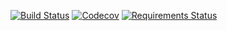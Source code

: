 [![Build Status](https://travis-ci.org/DD-DeCaF/model.svg?branch=master)](https://travis-ci.org/DD-DeCaF/model)
[![Codecov](https://codecov.io/gh/DD-DeCaF/model/branch/master/graph/badge.svg)](https://codecov.io/gh/DD-DeCaF/model)
[![Requirements Status](https://requires.io/github/DD-DeCaF/model/requirements.svg?branch=master)](https://requires.io/github/DD-DeCaF/model/requirements/?branch=master)

